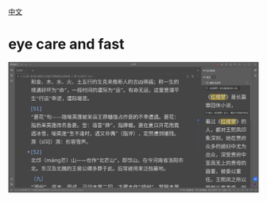 [中文](https://github.com/IAliceBobI/sy-eye-care-dark-theme/blob/main/README_zh_CN.md)

# eye care and fast

![Alt text](image.png)